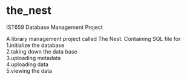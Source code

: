 # the_nest
IST659 Database Management Project

A library management project called The Nest. Containing SQL file for <br>
  1.initialize the database <br>
  2.taking down the data base <br>
  3.uploading metadata <br>
  4.uploading data <br>
  5.viewing the data
